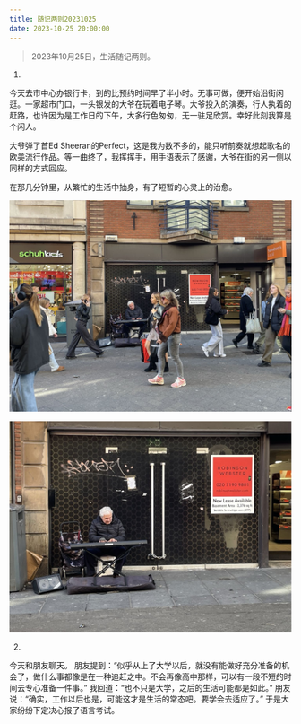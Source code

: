 ```yaml
---
title: 随记两则20231025
date: 2023-10-25 20:00:00
---
```


> 2023年10月25日，生活随记两则。

1)

今天去市中心办银行卡，到的比预约时间早了半小时。无事可做，便开始沿街闲逛。一家超市门口，一头银发的大爷在玩着电子琴。大爷投入的演奏，行人执着的赶路，也许因为是工作日的下午，大多行色匆匆，无一驻足欣赏。幸好此刻我算是个闲人。

大爷弹了首Ed Sheeran的Perfect，这是我为数不多的，能只听前奏就想起歌名的欧美流行作品。等一曲终了，我挥挥手，用手语表示了感谢，大爷在街的另一侧以同样的方式回应。

在那几分钟里，从繁忙的生活中抽身，有了短暂的心灵上的治愈。

![路人来来往往](/img/1025-1.jpg)

![大爷优雅弹奏](/img/1025-2.jpg)

2)
今天和朋友聊天。
朋友提到：“似乎从上了大学以后，就没有能做好充分准备的机会了，做什么事都像是在一种追赶之中。不会再像高中那样，可以有一段不短的时间去专心准备一件事。”
我回道：“也不只是大学，之后的生活可能都是如此。”
朋友说：“确实，工作以后也是，可能这才是生活的常态吧。要学会去适应了。”
于是大家纷纷下定决心报了语言考试。